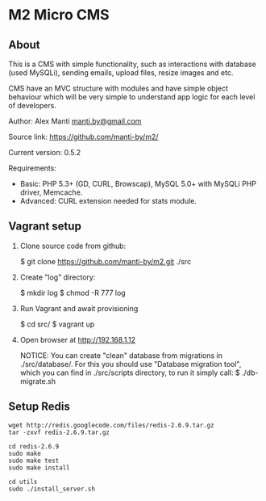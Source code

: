 M2 Micro CMS
============

About
-----

This is a CMS with simple functionality, such as interactions with 
database (used MySQLi), sending emails, upload files, resize images and etc.

CMS have an MVC structure with modules and have simple object behaviour
which will be very simple to understand app logic for each level of developers.

Author: Alex Manti <manti.by@gmail.com>

Source link: https://github.com/manti-by/m2/

Current version: 0.5.2

Requirements:

- Basic: PHP 5.3+ (GD, CURL, Browscap), MySQL 5.0+ with MySQLi PHP driver, Memcache.
- Advanced: CURL extension needed for stats module.


Vagrant setup
-------------

1. Clone source code from github:

    $ git clone https://github.com/manti-by/m2.git ./src

2. Create "log" directory:

    $ mkdir log
    $ chmod -R 777 log

3. Run Vagrant and await provisioning

    $ cd src/
    $ vagrant up

4. Open browser at http://192.168.1.12

    NOTICE:
    You can create "clean" database from migrations in ./src/database/. 
    For this you should use "Database migration tool", which you can find 
    in ./src/scripts directory, to run it simply call: $ ./db-migrate.sh
    

Setup Redis
-----------

    wget http://redis.googlecode.com/files/redis-2.6.9.tar.gz
    tar -zxvf redis-2.6.9.tar.gz

    cd redis-2.6.9
    sudo make
    sudo make test
    sudo make install
    
    cd utils
    sudo ./install_server.sh